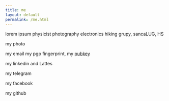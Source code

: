 ```yaml
---
title: me
layout: default
permalink: /me.html
---
```


lorem ipsum
physicist
photography
electronics
hiking
grupy, sancaLUG, HS

my photo

my email
my pgp fingerprint, my [pubkey]()

my linkedin and Lattes

my telegram

my facebook

my github